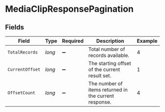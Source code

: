# MediaClipResponsePagination


## Fields

| Field                                                 | Type                                                  | Required                                              | Description                                           | Example                                               |
| ----------------------------------------------------- | ----------------------------------------------------- | ----------------------------------------------------- | ----------------------------------------------------- | ----------------------------------------------------- |
| `TotalRecords`                                        | *long*                                                | :heavy_minus_sign:                                    | Total number of records available.                    | 4                                                     |
| `CurrentOffset`                                       | *long*                                                | :heavy_minus_sign:                                    | The starting offset of the current result set.        | 1                                                     |
| `OffsetCount`                                         | *long*                                                | :heavy_minus_sign:                                    | The number of items returned in the current response. | 4                                                     |